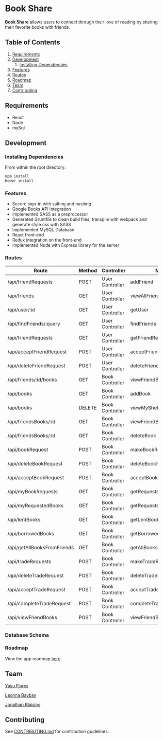 # Book Share

**Book Share** allows users to connect through their love of reading by sharing their favorite books with friends.

## Table of Contents

1. [Requirements](#requirements)
1. [Development](#development)
    1. [Installing Dependencies](#installing-dependencies)
1. [Features](#features)
1. [Routes](#routes)
1. [Roadmap](#roadmap)
1. [Team](#team)
1. [Contributing](#contributing)

## Requirements

- React
- Node
- mySql

## Development

### Installing Dependencies

From within the root directory:

```sh
npm install
bower install
```

### Features

* Secure sign-in with salting and hashing
* Google Books API Integration
* Implemented SASS as a preprocessor
* Generated Gruntfile to clean build files, transpile with webpack and generate style.css with SASS
* Implemented MySQL Database
* React front-end
* Redux integration on the front-end
* Implemented Node with Express library for the server


### Routes

| Route                       | Method | Controller      | Method                     |
|-----------------------------|--------|-----------------|----------------------------|
| /api/friendRequests         | POST   | User Controller | addFriend                  |
| /api/friends                | GET    | User Controller | viewAllFriends             |
| /api/user/:id               | GET    | User Controller | getUser                    |
| /api/findFriends/:query     | GET    | User Controller | findFriends                |
| /api/friendRequests         | GET    | User Controller | getFriendRequests          |
| /api/acceptFriendRequest    | POST   | User Controller | acceptFriendRequest        |
| /api/deleteFriendRequest    | POST   | User Controller | deleteFriendRequest        |
| /api/friends/:id/books      | GET    | Book Controller | viewFriendBooks            |
| /api/books                  | GET    | Book Controller | addBook                    |
| /api/books                  | DELETE | Book Controller | viewMyShelf                |
| /api/friendsBooks/:id       | GET    | Book Controller | viewFriendBook             |
| /api/friendsBooks/:id       | GET    | Book Controller | deleteBook                 |
| /api/bookRequest            | POST   | Book Controller | makeBookRequest            |
| /api/deleteBookRequest      | POST   | Book Controller | deleteBookRequest          |
| /api/acceptBookRequest      | POST   | Book Controller | acceptBookRequest          |
| /api/myBookRequests         | GET    | Book Controller | getRequestedBooksToFriends |
| /api/myRequestedBooks       | GET    | Book Controller | getRequestedBooksToMe      |
| /api/lentBooks              | GET    | Book Controller | getLentBooks               |
| /api/borrowedBooks          | GET    | Book Controller | getBorrowedBooks           |
| /api/getAllBooksFromFriends | GET    | Book Controller | getAllBooksFromFriends     |
| /api/tradeRequests          | POST   | Book Controller | makeTradeRequest           |
| /api/deleteTradeRequest     | POST   | Book Controller | deleteTradeRequest         |
| /api/acceptTradeRequest     | POST   | Book Controller | acceptTradeRequest         |
| /api/completeTradeRequest   | POST   | Book Controller | completeTradeRequest       |
| /api/viewFriendBooks        | POST   | Book Controller | viewFriendBooks            |

### Database Schema




### Roadmap

View the app roadmap [here](https://github.com/CavernousRhinos/bookShare/issues)

## Team

  [Yasu Flores](https://github.com/carlosyasu91)

  [Leorina Baybay](https://github.com/Aniroel)

  [Jonathan Blaising](https://github.com/jblza)


## Contributing

See [CONTRIBUTING.md](CONTRIBUTING.md) for contribution guidelines.
